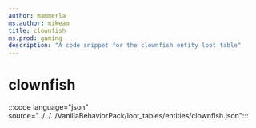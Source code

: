 ```yaml
---
author: mammerla
ms.author: mikeam
title: clownfish
ms.prod: gaming
description: "A code snippet for the clownfish entity loot table"
---
```


# clownfish

:::code language="json" source="../../../VanillaBehaviorPack/loot_tables/entities/clownfish.json":::

